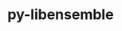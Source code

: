 ---
title: "py-libensemble"
layout: cache
categories: [package, develop-2024-03-24]
meta: {"versions": ["1.2.2"], "compilers": ["cce@=15.0.1", "gcc@=11.4.0", "gcc@=9.4.0", "oneapi@=2024.0.0"], "oss": ["rhel8", "ubuntu20.04", "ubuntu22.04"], "platforms": ["linux"], "targets": ["neoverse_v1", "neoverse_v2", "ppc64le", "x86_64_v3", "zen4"], "stacks": ["e4s", "e4s-cray-rhel", "e4s-neoverse-v2", "e4s-neoverse_v1", "e4s-oneapi", "e4s-power", "root"], "num_specs": 6, "num_specs_by_stack": {"e4s-cray-rhel": 1, "root": 6, "e4s-power": 1, "e4s-neoverse_v1": 1, "e4s-neoverse-v2": 1, "e4s": 1, "e4s-oneapi": 1}}
spec_details: [{"hash": "gfilc45c44s76dreqr2frczr5qpobbui", "compiler": "cce@=15.0.1", "versions": ["1.2.2"], "os": "rhel8", "platform": "linux", "target": "zen4", "variants": ["build_system=python_pip", "~deap", "+mpi", "~mpmath", "+nlopt", "~petsc4py", "~scipy", "~tasmanian"], "stacks": ["e4s-cray-rhel", "root"], "size": "-", "tarball": "https://binaries.spack.io/releases/develop-2024-03-24/build_cache/linux-rhel8-zen4/cce-15.0.1/py-libensemble-1.2.2/linux-rhel8-zen4-cce-15.0.1-py-libensemble-1.2.2-gfilc45c44s76dreqr2frczr5qpobbui.spack"}, {"hash": "6d6g44x7tsqioiyo4nz23dhjawxqjjpr", "compiler": "gcc@=9.4.0", "versions": ["1.2.2"], "os": "ubuntu20.04", "platform": "linux", "target": "ppc64le", "variants": ["build_system=python_pip", "~deap", "+mpi", "~mpmath", "~nlopt", "~petsc4py", "~scipy", "~tasmanian"], "stacks": ["root", "e4s-power"], "size": "-", "tarball": "https://binaries.spack.io/releases/develop-2024-03-24/build_cache/linux-ubuntu20.04-ppc64le/gcc-9.4.0/py-libensemble-1.2.2/linux-ubuntu20.04-ppc64le-gcc-9.4.0-py-libensemble-1.2.2-6d6g44x7tsqioiyo4nz23dhjawxqjjpr.spack"}, {"hash": "skcaioqv33clac4yqhdqufswis5panbe", "compiler": "gcc@=11.4.0", "versions": ["1.2.2"], "os": "ubuntu22.04", "platform": "linux", "target": "neoverse_v1", "variants": ["build_system=python_pip", "~deap", "+mpi", "~mpmath", "~nlopt", "~petsc4py", "~scipy", "~tasmanian"], "stacks": ["e4s-neoverse_v1", "root"], "size": "-", "tarball": "https://binaries.spack.io/releases/develop-2024-03-24/build_cache/linux-ubuntu22.04-neoverse_v1/gcc-11.4.0/py-libensemble-1.2.2/linux-ubuntu22.04-neoverse_v1-gcc-11.4.0-py-libensemble-1.2.2-skcaioqv33clac4yqhdqufswis5panbe.spack"}, {"hash": "be7qkex2jgszi62dxtq345aj43wxaq7c", "compiler": "gcc@=11.4.0", "versions": ["1.2.2"], "os": "ubuntu22.04", "platform": "linux", "target": "neoverse_v2", "variants": ["build_system=python_pip", "~deap", "+mpi", "~mpmath", "~nlopt", "~petsc4py", "~scipy", "~tasmanian"], "stacks": ["e4s-neoverse-v2", "root"], "size": "-", "tarball": "https://binaries.spack.io/releases/develop-2024-03-24/build_cache/linux-ubuntu22.04-neoverse_v2/gcc-11.4.0/py-libensemble-1.2.2/linux-ubuntu22.04-neoverse_v2-gcc-11.4.0-py-libensemble-1.2.2-be7qkex2jgszi62dxtq345aj43wxaq7c.spack"}, {"hash": "frkqpvziy2ncjtgy2pfvjqppephsmef6", "compiler": "gcc@=11.4.0", "versions": ["1.2.2"], "os": "ubuntu22.04", "platform": "linux", "target": "x86_64_v3", "variants": ["build_system=python_pip", "~deap", "+mpi", "~mpmath", "~nlopt", "~petsc4py", "~scipy", "~tasmanian"], "stacks": ["e4s", "root"], "size": "-", "tarball": "https://binaries.spack.io/releases/develop-2024-03-24/build_cache/linux-ubuntu22.04-x86_64_v3/gcc-11.4.0/py-libensemble-1.2.2/linux-ubuntu22.04-x86_64_v3-gcc-11.4.0-py-libensemble-1.2.2-frkqpvziy2ncjtgy2pfvjqppephsmef6.spack"}, {"hash": "bkanhjozjslbdkn7b56clhtsx7wycrv3", "compiler": "oneapi@=2024.0.0", "versions": ["1.2.2"], "os": "ubuntu22.04", "platform": "linux", "target": "x86_64_v3", "variants": ["build_system=python_pip", "~deap", "+mpi", "~mpmath", "~nlopt", "~petsc4py", "~scipy", "~tasmanian"], "stacks": ["root", "e4s-oneapi"], "size": "-", "tarball": "https://binaries.spack.io/releases/develop-2024-03-24/build_cache/linux-ubuntu22.04-x86_64_v3/oneapi-2024.0.0/py-libensemble-1.2.2/linux-ubuntu22.04-x86_64_v3-oneapi-2024.0.0-py-libensemble-1.2.2-bkanhjozjslbdkn7b56clhtsx7wycrv3.spack"}]
---